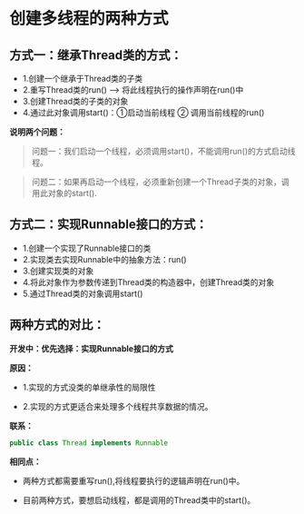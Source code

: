 # 创建多线程的两种方式

## 方式一：继承Thread类的方式：
* 1.创建一个继承于Thread类的子类
* 2.重写Thread类的run() --> 将此线程执行的操作声明在run()中
* 3.创建Thread类的子类的对象
* 4.通过此对象调用start()：①启动当前线程 ② 调用当前线程的run()

**说明两个问题：**
   >问题一：我们启动一个线程，必须调用start()，不能调用run()的方式启动线程。

   >问题二：如果再启动一个线程，必须重新创建一个Thread子类的对象，调用此对象的start().

## 方式二：实现Runnable接口的方式：

* 1.创建一个实现了Runnable接口的类
* 2.实现类去实现Runnable中的抽象方法：run()
* 3.创建实现类的对象
* 4.将此对象作为参数传递到Thread类的构造器中，创建Thread类的对象
* 5.通过Thread类的对象调用start()

## 两种方式的对比：
**开发中：优先选择：实现Runnable接口的方式**


**原因：**
* 1.实现的方式没类的单继承性的局限性

* 2.实现的方式更适合来处理多个线程共享数据的情况。

**联系：**
```java
public class Thread implements Runnable
```      
**相同点：**
* 两种方式都需要重写run(),将线程要执行的逻辑声明在run()中。

* 目前两种方式，要想启动线程，都是调用的Thread类中的start()。
